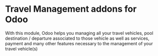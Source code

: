 # Travel Management addons for Odoo

With this module, Odoo helps you managing all your travel vehicles, pool destination / departure associated to those vehicle as well as services, payment and many other features necessary to the management of your travel vehicle(s)

